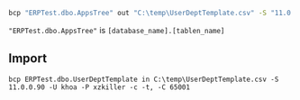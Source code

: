 
```cmd
bcp "ERPTest.dbo.AppsTree" out "C:\temp\UserDeptTemplate.csv" -S "11.0.0.90" -U "khoa" -P "xzkiller" -c -t, -C 65001
```

`"ERPTest.dbo.AppsTree"` is `[database_name].[tablen_name]`

## Import

```
bcp ERPTest.dbo.UserDeptTemplate in C:\temp\UserDeptTemplate.csv -S 11.0.0.90 -U khoa -P xzkiller -c -t, -C 65001

```